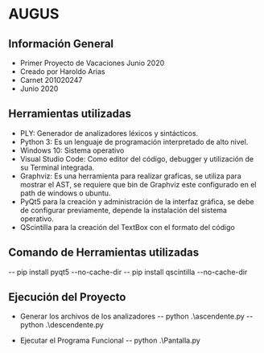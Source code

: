 # AUGUS

## Información General
- Primer Proyecto de Vacaciones Junio 2020
- Creado por Haroldo Arias
- Carnet 201020247
- Junio 2020


## Herramientas utilizadas
- PLY: Generador de analizadores léxicos y sintácticos.
- Python 3: Es un lenguaje de programación interpretado de alto nivel.
- Windows 10: Sistema operativo
- Visual Studio Code: Como editor del código, debugger y utilización de su Terminal integrada.
- Graphviz: Es una herramienta para realizar graficas, se utiliza para mostrar el AST, se requiere que bin de Graphviz este configurado en el path de windows o ubuntu.
- PyQt5 para la creación y administración de la interfaz gráfica, se debe de configurar previamente, depende la instalación del sistema operativo.
- QScintilla para la creación del TextBox con el formato del código

## Comando de Herramientas utilizadas
-- pip install pyqt5 --no-cache-dir
-- pip install qscintilla --no-cache-dir

## Ejecución del Proyecto
- Generar los archivos de los analizadores
-- python .\ascendente.py
-- python .\descendente.py

- Ejecutar el Programa Funcional
-- python .\Pantalla.py


